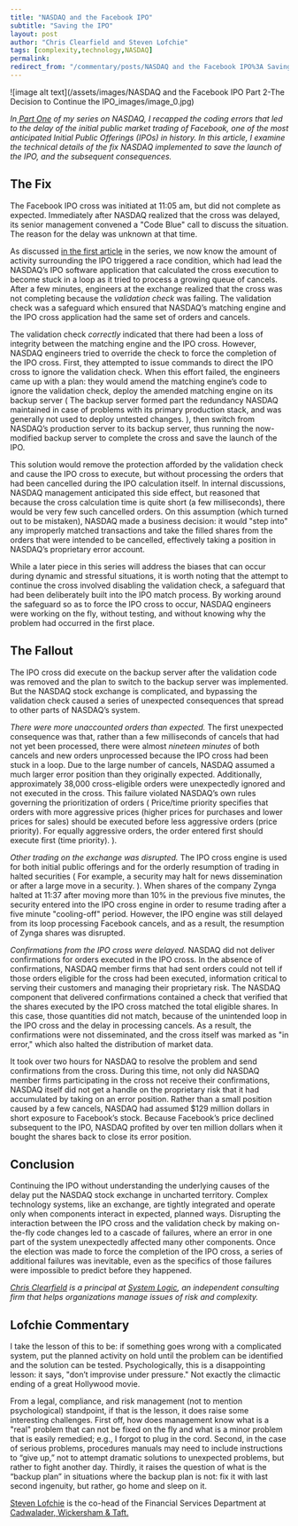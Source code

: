 ```yaml
---
title: "NASDAQ and the Facebook IPO"
subtitle: "Saving the IPO"
layout: post
author: "Chris Clearfield and Steven Lofchie" 
tags: [complexity,technology,NASDAQ] 
permalink: 
redirect_from: "/commentary/posts/NASDAQ and the Facebook IPO%3A Saving the IPO1r8s/"
---
```


![image alt text](/assets/images/NASDAQ and the Facebook IPO Part 2-The Decision to Continue the IPO_images/image_0.jpg)

*In[ Part One](http://www.system-logic.com/commentary/posts/NASDAQ%20and%20the%20Facebook%20IPO%3A%20The%20Race%20Condition1bKE) of my series on NASDAQ, I recapped the coding errors that led to the delay of the initial public market trading of Facebook, one of the most anticipated Initial Public Offerings (IPOs) in history. In this article, I examine the technical details of the fix NASDAQ implemented to save the launch of the IPO, and the subsequent consequences.* 

## The Fix

The Facebook IPO cross was initiated at 11:05 am, but did not complete as expected. Immediately after NASDAQ realized that the cross was delayed, its senior management convened a "Code Blue" call to discuss the situation. The reason for the delay was unknown at that time. 

As discussed [in the first article](http://www.system-logic.com/commentary/posts/NASDAQ%20and%20the%20Facebook%20IPO%3A%20The%20Race%20Condition1bKE) in the series, we now know the amount of activity surrounding the IPO triggered a race condition, which had lead the NASDAQ’s IPO software application that calculated the cross execution to become stuck in a loop as it tried to process a growing queue of cancels. After a few minutes, engineers at the exchange realized that the cross was not completing because the *validation check* was failing. The validation check was a safeguard which ensured that NASDAQ’s matching engine and the IPO cross application had the same set of orders and cancels.

The validation check *correctly* indicated that there had been a loss of integrity between the matching engine and the IPO cross. However, NASDAQ engineers tried to override the check to force the completion of the IPO cross. First, they attempted to issue commands to direct the IPO cross to ignore the validation check. When this effort failed, the engineers came up with a plan: they would amend the matching engine’s code to ignore the validation check, deploy the amended matching engine on its backup server ( The backup server formed part the redundancy NASDAQ maintained in case of problems with its primary production stack, and was generally not used to deploy untested changes. ), then switch from NASDAQ’s production server to its backup server, thus running the now-modified backup server to complete the cross and save the launch of the IPO. 

This solution would remove the protection afforded by the validation check and cause the IPO cross to execute, but without processing the orders that had been cancelled during the IPO calculation itself. In internal discussions, NASDAQ management anticipated this side effect, but reasoned that because the cross calculation time is quite short (a few milliseconds), there would be very few such cancelled orders.  On this assumption (which turned out to be mistaken), NASDAQ made a business decision: it would "step into" any improperly matched transactions and take the filled shares from the orders that were intended to be cancelled, effectively taking a position in NASDAQ’s proprietary error account. 

While a later piece in this series will address the biases that can occur during dynamic and stressful situations, it is worth noting that the attempt to continue the cross involved disabling the validation check, a safeguard that had been deliberately built into the IPO match process. By working around the safeguard so as to force the IPO cross to occur, NASDAQ engineers were working on the fly, without testing, and without knowing why the problem had occurred in the first place. 

## The Fallout

The IPO cross did execute on the backup server after the validation code was removed and the plan to switch to the backup server was implemented. But the NASDAQ stock exchange is complicated, and bypassing the validation check caused a series of unexpected consequences that spread to other parts of NASDAQ’s system. 

*There were more unaccounted orders than expected.* The first unexpected consequence was that, rather than a few milliseconds of cancels that had not yet been processed, there were almost *nineteen minutes* of both cancels and new orders unprocessed because the IPO cross had been stuck in a loop. Due to the large number of cancels, NASDAQ assumed a much larger error position than they originally expected. Additionally, approximately 38,000 cross-eligible orders were unexpectedly ignored and not executed in the cross. This failure violated NASDAQ’s own rules governing the prioritization of orders ( Price/time priority specifies that orders with more aggressive prices (higher prices for purchases and lower prices for sales) should be executed before less aggressive orders (price priority). For equally aggressive orders, the order entered first should execute first (time priority). ). 

*Other trading on the exchange was disrupted.* The IPO cross engine is used for both initial public offerings and for the orderly resumption of trading in halted securities ( For example, a security may halt for news dissemination or after a large move in a security. ). When shares of the company Zynga halted at 11:37 after moving more than 10% in the previous five minutes, the security entered into the IPO cross engine in order to resume trading after a five minute "cooling-off" period. However, the IPO engine was still delayed from its loop processing Facebook cancels, and as a result, the resumption of Zynga shares was disrupted. 

*Confirmations from the IPO cross were delayed.* NASDAQ did not deliver confirmations for orders executed in the IPO cross. In the absence of confirmations, NASDAQ member firms that had sent orders could not tell if those orders eligible for the cross had been executed, information critical to serving their customers and managing their proprietary risk. The NASDAQ component that delivered confirmations contained a check that verified that the shares executed by the IPO cross matched the total eligible shares. In this case, those quantities did not match, because of the unintended loop in the IPO cross and the delay in processing cancels. As a result, the confirmations were not disseminated, and the cross itself was marked as "in error," which also halted the distribution of market data.

It took over two hours for NASDAQ to resolve the problem and send confirmations from the cross. During this time, not only did NASDAQ member firms participating in the cross not receive their confirmations, NASDAQ itself did not get a handle on the proprietary risk that it had accumulated by taking on an error position. Rather than a small position caused by a few cancels, NASDAQ had assumed $129 million dollars in short exposure to Facebook’s stock. Because Facebook’s price declined subsequent to the IPO, NASDAQ profited by over ten million dollars when it bought the shares back to close its error position. 

## Conclusion

Continuing the IPO without understanding the underlying causes of the delay put the NASDAQ stock exchange in uncharted territory. Complex technology systems, like an exchange, are tightly integrated and operate only when components interact in expected, planned ways. Disrupting the interaction between the IPO cross and the validation check by making on-the-fly code changes led to a cascade of failures, where an error in one part of the system unexpectedly affected many other components. Once the election was made to force the completion of the IPO cross, a series of additional failures was inevitable, even as the specifics of those failures were impossible to predict before they happened.

*[Chris Clearfield](http://www.system-logic.com/team/) is a principal at [System Logic](http://www.system-logic.com), an independent consulting firm that helps organizations manage issues of risk and complexity.* 

## Lofchie Commentary

I take the lesson of this to be: if something goes wrong with a complicated system, put the planned activity on hold until the problem can be identified and the solution can be tested. Psychologically, this is a disappointing lesson: it says, "don’t improvise under pressure." Not exactly the climactic ending of a great Hollywood movie. 

From a legal, compliance, and risk management (not to mention psychological) standpoint, if that is the lesson, it does raise some interesting challenges. First off, how does management know what is a "real" problem that can not be fixed on the fly and what is a minor problem that is easily remedied; e.g., I forgot to plug in the cord. Second, in the case of serious problems, procedures manuals may need to include instructions to “give up,” not to attempt dramatic solutions to unexpected problems, but rather to fight another day. Thirdly, it raises the question of what is the “backup plan” in situations where the backup plan is not: fix it with last second ingenuity, but rather, go home and sleep on it. 

[Steven Lofchie](http://www.cadwalader.com/Attorney/Steven_D._Lofchie/1318) is the co-head of the Financial Services Department at [Cadwalader, Wickersham & Taft](http://www.cadwalader.com/thecabinet/)[.](http://www.google.com/url?q=http%3A%2F%2Fwww.cadwalader.com%2Fthecabinet%2F&sa=D&sntz=1&usg=AFQjCNHSL31r3iN_Oj9skKtZ4CSZy_3tSg)


